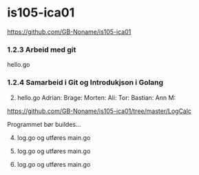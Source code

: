 # is105-ica01


https://github.com/GB-Noname/is105-ica01
### 1.2.3 Arbeid med git 
hello.go 

### 1.2.4 Samarbeid i Git og Introdukjson i Golang

2. hello.go
Adrian:
Brage: 
Morten:
Ali:
Tor:
Bastian:
Ann M:


https://github.com/GB-Noname/is105-ica01/tree/master/LogCalc

Programmet bør buildes...

4) log.go og utføres main.go 

5) log.go og utføres main.go

6) log.go og utføres main.go